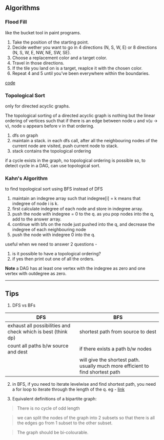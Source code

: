 ## Algorithms

### Flood Fill

like the bucket tool in paint programs. 
1. Take the position of the starting point.
2. Decide wether you want to go in 4 directions (N, S, W, E) or 8 directions (N, S, W, E, NW, NE, SW, SE).
3. Choose a replacement color and a target color.
4. Travel in those directions.
5. If the tile you land on is a target, reaplce it with the chosen color.
6. Repeat 4 and 5 until you’ve been everywhere within the boundaries.

[code](floodFill.py)


### Topological Sort
only for directed acyclic graphs.

The topological sorting of a directed acyclic graph is nothing but the linear ordering of vertices such that if there is an edge between node u and v(u -> v), node u appears before v in that ordering.

1. dfs on graph
2. maintain a stack. in each dfs call, after all the neighbouring nodes of the current node are visited, push current node to stack.
3. stack contains the topological ordering

if a cycle exists in the graph, no topological ordering is possible so, to detect cycle in a DAG, can use topological sort.

### Kahn's Algorithm
to find topological sort using BFS instead of DFS

1. maintain an indegree array such that indegree[i] = k means that indegree of node i is k.
2. first calculate indegree of each node and store in indegree array. 
3. push the node with indegree = 0 to the q. as you pop nodes into the q, add to the answer array.
4. continue with bfs on the node just pushed into the q, and decrease the indegree of each neighbouring node
5. push the node with indegree 0 into the q.

useful when we need to answer 2 questions - 
1. is it possible to have a topological ordering?
2. if yes then print out one of all the orders.

**Note** a DAG has at least one vertex with the indegree as zero and one vertex with outdegree as zero.


---------------------------

## Tips
1. DFS vs BFs

|DFS |BFS|
|---|---|
|exhaust all possibilities and check which is best (think dp)|shortest path from source to dest|
|count all paths b/w source and dest|if there exists a path b/w nodes|
||will give the shortest path. usually much more efficient to find shortest path|

2. in BFS, if you need to iterate levelwise and find shortest path, you need a for loop to iterate through the length of the q. eg - [link](OnlyBFSorDFS\wordLadder.py)

3. Equivalent definitions of a bipartite graph:

> There is no cycle of odd length

> we can split the nodes of the graph  into 2 subsets so that there is all the edges go from 1 subset to the other subset.

> The graph should be bi-colourable.